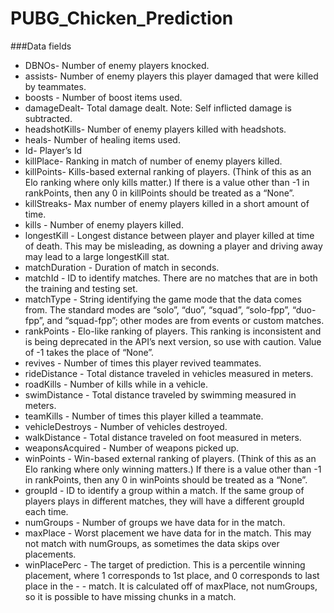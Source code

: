 # PUBG_Chicken_Prediction

###Data fields

* DBNOs- Number of enemy players knocked.
* assists- Number of enemy players this player damaged that were killed by teammates.
* boosts - Number of boost items used.
* damageDealt- Total damage dealt. Note: Self inflicted damage is subtracted.
* headshotKills- Number of enemy players killed with headshots.
* heals- Number of healing items used.
* Id- Player’s Id
* killPlace- Ranking in match of number of enemy players killed.
* killPoints- Kills-based external ranking of players. (Think of this as an Elo ranking where only kills matter.) If there is a value    other than -1 in rankPoints, then any 0 in killPoints should be treated as a “None”.
* killStreaks- Max number of enemy players killed in a short amount of time.
* kills - Number of enemy players killed.
* longestKill - Longest distance between player and player killed at time of death. This may be misleading, as downing a player and driving away may lead to a large longestKill stat.
* matchDuration - Duration of match in seconds.
* matchId - ID to identify matches. There are no matches that are in both the training and testing set.
* matchType - String identifying the game mode that the data comes from. The standard modes are “solo”, “duo”, “squad”, “solo-fpp”, “duo-fpp”, and “squad-fpp”; other modes are from events or custom matches.
* rankPoints - Elo-like ranking of players. This ranking is inconsistent and is being deprecated in the API’s next version, so use with caution. Value of -1 takes the place of “None”.
* revives - Number of times this player revived teammates.
* rideDistance - Total distance traveled in vehicles measured in meters.
* roadKills - Number of kills while in a vehicle.
* swimDistance - Total distance traveled by swimming measured in meters.
* teamKills - Number of times this player killed a teammate.
* vehicleDestroys - Number of vehicles destroyed.
* walkDistance - Total distance traveled on foot measured in meters.
* weaponsAcquired - Number of weapons picked up.
* winPoints - Win-based external ranking of players. (Think of this as an Elo ranking where only winning matters.) If there is a value other than -1 in rankPoints, then any 0 in winPoints should be treated as a “None”.
* groupId - ID to identify a group within a match. If the same group of players plays in different matches, they will have a different groupId each time.
* numGroups - Number of groups we have data for in the match.
* maxPlace - Worst placement we have data for in the match. This may not match with numGroups, as sometimes the data skips over placements.
* winPlacePerc - The target of prediction. This is a percentile winning placement, where 1 corresponds to 1st place, and 0 corresponds to last place in the - - match. It is calculated off of maxPlace, not numGroups, so it is possible to have missing chunks in a match.